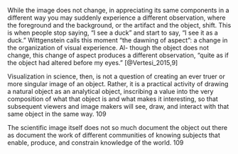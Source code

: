 While the image does not change, in appreciating its same components in a different way you may suddenly experience a different observation, where the foreground and the background, or the artifact and the object, shift. This is when people stop saying, “I see a duck” and start to say, “I see it as a duck.” Wittgenstein calls this moment “the dawning of aspect”: a change in the organization of visual experience. Al- though the object does not change, this change of aspect produces a different observation, “quite as if the object had altered before my eyes.” [@Vertesi_2015,9]

Visualization in science, then, is not a question of creating an ever truer or more singular image of an object. Rather, it is a practical activity of drawing a natural object as an analytical object, inscribing a value into the very composition of what that object is and what makes it interesting, so that subsequent viewers and image makers will see, draw, and interact with that same object in the same way. 109

The scientific image itself does not so much document the object out there as document the work of different communities of knowing subjects that enable, produce, and constrain knowledge of the world. 109
